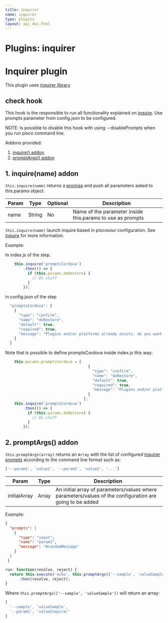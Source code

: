 ```yaml
---
title: inquirer
name: inquirer
type: plugins
layout: api_doc.html
---
```

# Plugins: inquirer


# Inquirer plugin

This plugin uses [inquirer library](https://www.npmjs.com/package/inquirer)

## check hook

This hook is the responsible to run all functionality explained on [inquire](../guides/06-inquire.md). Use prompts parameter from config.json to be configured.

NOTE: Is possible to disable this hook with using --disablePrompts when you run pisco command line.

Addons provided:

1. [inquire() addon](#inquire)
1. [promptArgs() addon](#promptArgs)

## <a name="inquire"></a>1. inquire(name) addon

`this.inquire(name)` returns a [promise](https://developer.mozilla.org/en-US/docs/Web/JavaScript/Reference/Global_Objects/Promise) and push all parameters asked to this.params object.

| Param | Type | Optional | Description |
| --- | --- | --- | --- |
| name | String | No | Name of the parameter inside this.params to use as prompts |


`this.inquire(name)` launch inquire based in piscosour configuration. See [inquire](../guides/06-inquire.md) for more information.

Example:

In index.js of the step.

```javascript
    this.inquire('promptsCordova')
        .then(() => {
          if (this.params.doRestore) {
            // Do stuff
          }
        });
```

in config.json of the step 

```javascript
  "promptsCordova": [
    {
      "type": "confirm",
      "name": "doRestore",
      "default": true,
      "required": true,
      "message": "Plugins and/or platforms already exists, do you want to regenerate it?"
    }
  ]
```

Note that is possible to define promptsCordova inside index.js this way:

```javascript
    this.params.promptsCordova = [
                                     {
                                       "type": "confirm",
                                       "name": "doRestore",
                                       "default": true,
                                       "required": true,
                                       "message": "Plugins and/or platforms already exists, do you want to regenerate it?"
                                     }
                                   ]; 
    this.inquire('promptsCordova')
        .then(() => {
          if (this.params.doRestore) {
            // Do stuff
          }
        });
```



## <a name="promptArgs"></a>2. promptArgs() addon

`this.promptArgs(array)` returns an `Array` with the list of configured [inquirer prompts](../guides/06-inquire.md) according to the command line format such as:

```javascript
['--param1', 'value1', '--param2', 'value2', '...']
```

| Param | Type | Description |
| --- | --- | --- |
| initialArray | Array | An initial array of parameters/values where parameters/values of the configuration are going to be added |

Example:

```json
{
  "prompts": [
    {
      "type": "input",
      "name": "param1",
      "message": "#randomMessage"
    }
  ]
 }
```

```javascript
run: function(resolve, reject) {
  return this.execute('echo', this.promptArgs(['--sample', 'valueSample']))
      .then(resolve, reject);
}
```

Where `this.promptArgs(['--sample', 'valueSample'])` will return an array:

```javascript
[
  '--sample', 'valueSample',
  '--param1', 'valueInquirer'
]
```


